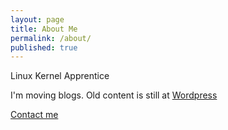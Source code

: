 ```yaml
---
layout: page
title: About Me
permalink: /about/
published: true
---
```


Linux Kernel Apprentice

I'm moving blogs.  Old content is still at [Wordpress](amsfield22.wordpress.com)

[Contact me](mailto:amsfield22@gmail.com)

